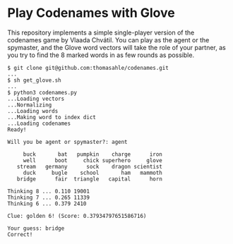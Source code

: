 Play Codenames with Glove
=========================

This repository implements a simple single-player version of the codenames game
by Vlaada Chvátil.
You can play as the agent or the spymaster, and the Glove word vectors will
take the role of your partner, as you try to find the 8 marked words in as few
rounds as possible.

```
$ git clone git@github.com:thomasahle/codenames.git
...
$ sh get_glove.sh
...
$ python3 codenames.py
...Loading vectors
...Normalizing
...Loading words
...Making word to index dict
...Loading codenames
Ready!

Will you be agent or spymaster?: agent

     buck       bat   pumpkin    charge      iron
     well      boot     chick superhero     glove
   stream   germany      sock    dragon scientist
     duck     bugle    school       ham   mammoth
   bridge      fair  triangle   capital      horn

Thinking 8 ... 0.110 19001
Thinking 7 ... 0.265 11339
Thinking 6 ... 0.379 2410

Clue: golden 6! (Score: 0.37934797651586716)

Your guess: bridge
Correct!
```
